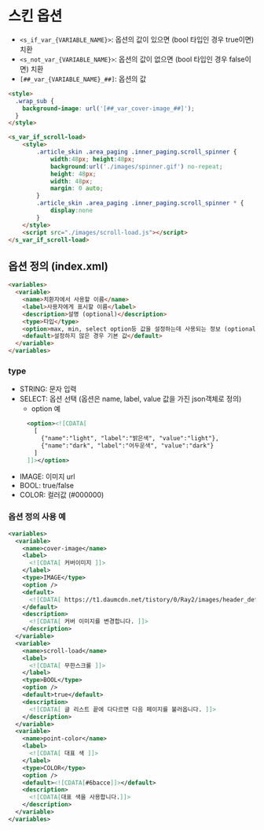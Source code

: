 # 스킨 옵션

- `<s_if_var_{VARIABLE_NAME}>`: 옵션의 값이 있으면 (bool 타입인 경우 true이면) 치환
- `<s_not_var_{VARIABLE_NAME}>`: 옵션의 값이 없으면 (bool 타입인 경우 false이면) 치환
- `[##_var_{VARIABLE_NAME}_##]`: 옵션의 값

```html
<style>
  .wrap_sub {
    background-image: url('[##_var_cover-image_##]');
  }
</style>

<s_var_if_scroll-load>
	<style>
		.article_skin .area_paging .inner_paging.scroll_spinner {
			width:48px; height:48px;
			background:url('./images/spinner.gif') no-repeat;
			height: 48px;
			width: 48px;
			margin: 0 auto;
		}
		.article_skin .area_paging .inner_paging.scroll_spinner * {
			display:none
		}
	</style>
	<script src="./images/scroll-load.js"></script>
</s_var_if_scroll-load>
```

## 옵션 정의 (index.xml)

```html
<variables>
  <variable>
    <name>치환자에서 사용할 이름</name>
    <label>사용자에게 표시할 이름</label>
    <description>설명 (optional)</description>
    <type>타입</type>
    <option>max, min, select option등 값을 설정하는데 사용되는 정보 (optional: SELECT타입의 경우 필수)</option>
    <default>설정하지 않은 경우 기본 값</default>
  </variable>
</variables>
```

### type
- STRING: 문자 입력
- SELECT: 옵션 선택 (옵션은 name, label, value 값을 가진 json객체로 정의)
  - option 예
  ```xml
    <option><![CDATA[
      [
        {"name":"light", "label":"밝은색", "value":"light"},
        {"name":"dark", "label":"어두운색", "value":"dark"}
      ]
    ]]></option>
  ```
- IMAGE: 이미지 url
- BOOL: true/false
- COLOR: 컬러값 (#000000)

### 옵션 정의 사용 예

```xml
<variables>
  <variable>
    <name>cover-image</name>
    <label>
      <![CDATA[ 커버이미지 ]]>
    </label>
    <type>IMAGE</type>
    <option />
    <default>
      <![CDATA[ https://t1.daumcdn.net/tistory/0/Ray2/images/header_default.jpg ]]>
    </default>
    <description>
      <![CDATA[ 커버 이미지를 변경합니다. ]]>
    </description>
  </variable>
  <variable>
    <name>scroll-load</name>
    <label>
      <![CDATA[ 무한스크롤 ]]>
    </label>
    <type>BOOL</type>
    <option />
    <default>true</default>
    <description>
      <![CDATA[ 글 리스트 끝에 다다르면 다음 페이지를 불러옵니다. ]]>
    </description>
  </variable>
  <variable>
    <name>point-color</name>
    <label>
      <![CDATA[ 대표 색 ]]>
    </label>
    <type>COLOR</type>
    <option />
    <default><![CDATA[#6bacce]]></default>
    <description>
      <![CDATA[대표 색을 사용합니다.]]>
    </description>
  </variable>
</variables>
```
